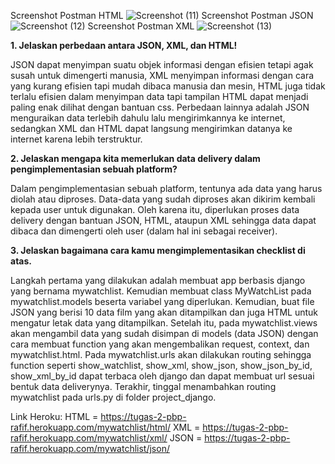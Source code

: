 Screenshot Postman HTML
![Screenshot (11)](https://user-images.githubusercontent.com/112463116/191392786-7bd2787c-d940-4ba7-be2d-f46acae309c9.png)
Screenshot Postman JSON
![Screenshot (12)](https://user-images.githubusercontent.com/112463116/191392805-3d754d93-bb56-47d6-b2b0-1bcc1786676b.png)
Screenshot Postman XML
![Screenshot (13)](https://user-images.githubusercontent.com/112463116/191392814-faa20ce6-675e-4f4f-9dad-40a50704f1c6.png)

**1. Jelaskan perbedaan antara JSON, XML, dan HTML!**

   JSON dapat menyimpan suatu objek informasi dengan efisien tetapi agak susah untuk dimengerti manusia, XML menyimpan informasi dengan cara yang kurang efisien
   tapi mudah dibaca manusia dan mesin, HTML juga tidak terlalu efisien dalam menyimpan data tapi tampilan HTML dapat menjadi paling enak dilihat dengan bantuan css.
   Perbedaan lainnya adalah JSON menguraikan data terlebih dahulu lalu mengirimkannya ke internet, sedangkan XML dan HTML dapat langsung mengirimkan datanya ke internet karena lebih
   terstruktur.
   
**2. Jelaskan mengapa kita memerlukan data delivery dalam pengimplementasian sebuah platform?**

   Dalam pengimplementasian sebuah platform, tentunya ada data yang harus diolah atau diproses. Data-data yang sudah diproses akan dikirim kembali kepada user
   untuk digunakan. Oleh karena itu, diperlukan proses data delivery dengan bantuan JSON, HTML, ataupun XML sehingga data dapat dibaca dan dimengerti oleh user (dalam
   hal ini sebagai receiver).
   
**3. Jelaskan bagaimana cara kamu mengimplementasikan checklist di atas.**

   Langkah pertama yang dilakukan adalah membuat app berbasis django yang bernama mywatchlist. Kemudian membuat class MyWatchList pada mywatchlist.models beserta
   variabel yang diperlukan. Kemudian, buat file JSON yang berisi 10 data film yang akan ditampilkan dan juga HTML untuk mengatur letak data yang ditampilkan. 
   Setelah itu, pada mywatchlist.views akan mengambil data yang sudah disimpan di models (data JSON) dengan cara membuat function yang akan mengembalikan request, 
   context, dan mywatchlist.html. Pada mywatchlist.urls akan dilakukan routing sehingga function seperti show_watchlist, show_xml, show_json, show_json_by_id, 
   show_xml_by_id dapat terbaca oleh django dan dapat membuat url sesuai bentuk data deliverynya. Terakhir, tinggal menambahkan routing mywatchlist pada urls.py 
   di folder project_django.

Link Heroku:
HTML = https://tugas-2-pbp-rafif.herokuapp.com/mywatchlist/html/
XML = https://tugas-2-pbp-rafif.herokuapp.com/mywatchlist/xml/
JSON = https://tugas-2-pbp-rafif.herokuapp.com/mywatchlist/json/
